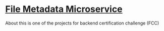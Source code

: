 # [File Metadata Microservice](https://www.freecodecamp.org/learn/apis-and-microservices/apis-and-microservices-projects/file-metadata-microservice)

About
this is one of the projects for backend certification challenge (FCC)
